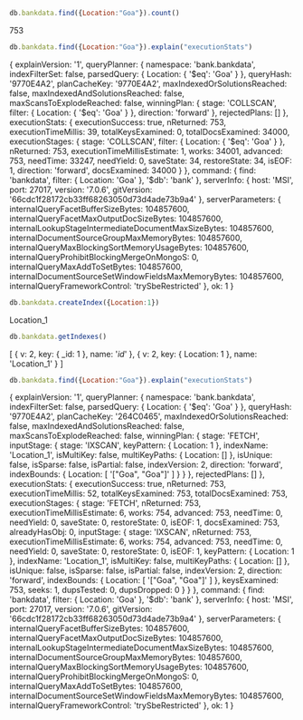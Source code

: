 ```javascript
db.bankdata.find({Location:"Goa"}).count()
```
753
```javascript 
db.bankdata.find({Location:"Goa"}).explain("executionStats")
```
{
  explainVersion: '1',
  queryPlanner: {
    namespace: 'bank.bankdata',
    indexFilterSet: false,
    parsedQuery: { Location: { '$eq': 'Goa' } },
    queryHash: '9770E4A2',
    planCacheKey: '9770E4A2',
    maxIndexedOrSolutionsReached: false,
    maxIndexedAndSolutionsReached: false,
    maxScansToExplodeReached: false,
    winningPlan: {
      stage: 'COLLSCAN',
      filter: { Location: { '$eq': 'Goa' } },
      direction: 'forward'
    },
    rejectedPlans: []
  },
  executionStats: {
    executionSuccess: true,
    nReturned: 753,
    executionTimeMillis: 39,
    totalKeysExamined: 0,
    totalDocsExamined: 34000,
    executionStages: {
      stage: 'COLLSCAN',
      filter: { Location: { '$eq': 'Goa' } },
      nReturned: 753,
      executionTimeMillisEstimate: 1,
      works: 34001,
      advanced: 753,
      needTime: 33247,
      needYield: 0,
      saveState: 34,
      restoreState: 34,
      isEOF: 1,
      direction: 'forward',
      docsExamined: 34000
    }
  },
  command: { find: 'bankdata', filter: { Location: 'Goa' }, '$db': 'bank' },
  serverInfo: {
    host: 'MSI',
    port: 27017,
    version: '7.0.6',
    gitVersion: '66cdc1f28172cb33ff68263050d73d4ade73b9a4'
  },
  serverParameters: {
    internalQueryFacetBufferSizeBytes: 104857600,
    internalQueryFacetMaxOutputDocSizeBytes: 104857600,
    internalLookupStageIntermediateDocumentMaxSizeBytes: 104857600,
    internalDocumentSourceGroupMaxMemoryBytes: 104857600,
    internalQueryMaxBlockingSortMemoryUsageBytes: 104857600,
    internalQueryProhibitBlockingMergeOnMongoS: 0,
    internalQueryMaxAddToSetBytes: 104857600,
    internalDocumentSourceSetWindowFieldsMaxMemoryBytes: 104857600,
    internalQueryFrameworkControl: 'trySbeRestricted'
  },
  ok: 1
}

```javascript
db.bankdata.createIndex({Location:1})
```
Location_1
```javascript
db.bankdata.getIndexes()
```
[
  { v: 2, key: { _id: 1 }, name: '_id_' },
  { v: 2, key: { Location: 1 }, name: 'Location_1' }
]
```javascript
db.bankdata.find({Location:"Goa"}).explain("executionStats")
```
{
  explainVersion: '1',
  queryPlanner: {
    namespace: 'bank.bankdata',
    indexFilterSet: false,
    parsedQuery: { Location: { '$eq': 'Goa' } },
    queryHash: '9770E4A2',
    planCacheKey: '264C0465',
    maxIndexedOrSolutionsReached: false,
    maxIndexedAndSolutionsReached: false,
    maxScansToExplodeReached: false,
    winningPlan: {
      stage: 'FETCH',
      inputStage: {
        stage: 'IXSCAN',
        keyPattern: { Location: 1 },
        indexName: 'Location_1',
        isMultiKey: false,
        multiKeyPaths: { Location: [] },
        isUnique: false,
        isSparse: false,
        isPartial: false,
        indexVersion: 2,
        direction: 'forward',
        indexBounds: { Location: [ '["Goa", "Goa"]' ] }
      }
    },
    rejectedPlans: []
  },
  executionStats: {
    executionSuccess: true,
    nReturned: 753,
    executionTimeMillis: 52,
    totalKeysExamined: 753,
    totalDocsExamined: 753,
    executionStages: {
      stage: 'FETCH',
      nReturned: 753,
      executionTimeMillisEstimate: 6,
      works: 754,
      advanced: 753,
      needTime: 0,
      needYield: 0,
      saveState: 0,
      restoreState: 0,
      isEOF: 1,
      docsExamined: 753,
      alreadyHasObj: 0,
      inputStage: {
        stage: 'IXSCAN',
        nReturned: 753,
        executionTimeMillisEstimate: 6,
        works: 754,
        advanced: 753,
        needTime: 0,
        needYield: 0,
        saveState: 0,
        restoreState: 0,
        isEOF: 1,
        keyPattern: { Location: 1 },
        indexName: 'Location_1',
        isMultiKey: false,
        multiKeyPaths: { Location: [] },
        isUnique: false,
        isSparse: false,
        isPartial: false,
        indexVersion: 2,
        direction: 'forward',
        indexBounds: { Location: [ '["Goa", "Goa"]' ] },
        keysExamined: 753,
        seeks: 1,
        dupsTested: 0,
        dupsDropped: 0
      }
    }
  },
  command: { find: 'bankdata', filter: { Location: 'Goa' }, '$db': 'bank' },
  serverInfo: {
    host: 'MSI',
    port: 27017,
    version: '7.0.6',
    gitVersion: '66cdc1f28172cb33ff68263050d73d4ade73b9a4'
  },
  serverParameters: {
    internalQueryFacetBufferSizeBytes: 104857600,
    internalQueryFacetMaxOutputDocSizeBytes: 104857600,
    internalLookupStageIntermediateDocumentMaxSizeBytes: 104857600,
    internalDocumentSourceGroupMaxMemoryBytes: 104857600,
    internalQueryMaxBlockingSortMemoryUsageBytes: 104857600,
    internalQueryProhibitBlockingMergeOnMongoS: 0,
    internalQueryMaxAddToSetBytes: 104857600,
    internalDocumentSourceSetWindowFieldsMaxMemoryBytes: 104857600,
    internalQueryFrameworkControl: 'trySbeRestricted'
  },
  ok: 1
}
